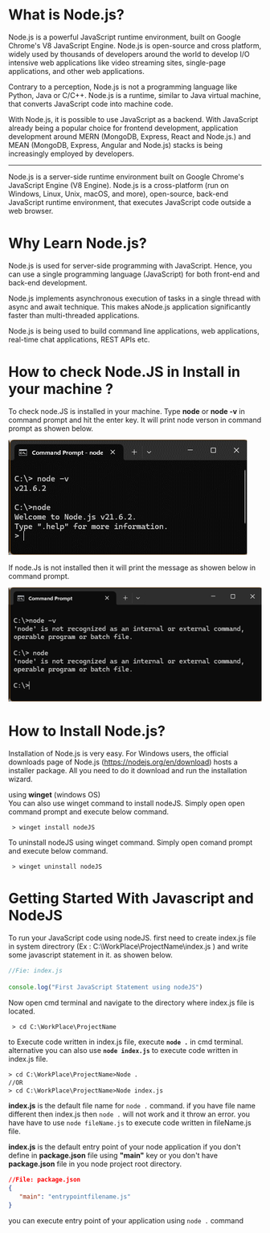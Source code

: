 # What is Node.js?
Node.js is a powerful JavaScript runtime environment, built on Google Chrome's V8 JavaScript Engine. Node.js is open-source and cross platform, widely used by thousands of developers around the world to develop I/O intensive web applications like video streaming sites, single-page applications, and other web applications.

Contrary to a perception, Node.js is not a programming language like Python, Java or C/C++. Node.js is a runtime, similar to Java virtual machine, that converts JavaScript code into machine code.

With Node.js, it is possible to use JavaScript as a backend. With JavaScript already being a popular choice for frontend development, application development around MERN (MongoDB, Express, React and Node.js.) and MEAN (MongoDB, Express, Angular and Node.js) stacks is being increasingly employed by developers.

----------------------------------
Node.js is a server-side runtime environment built on Google Chrome's JavaScript Engine (V8 Engine). Node.js is a cross-platform (run on Windows, Linux, Unix, macOS, and more), open-source, back-end JavaScript runtime environment, that executes JavaScript code outside a web browser.


# Why Learn Node.js?
Node.js is used for server-side programming with JavaScript. Hence, you can use a single programming language (JavaScript) for both front-end and back-end development.

Node.js implements asynchronous execution of tasks in a single thread with async and await technique. This makes aNode.js application significantly faster than multi-threaded applications.

Node.js is being used to build command line applications, web applications, real-time chat applications, REST APIs etc.
   
# How to check Node.JS in Install in your machine ?
To check node.JS is installed in your machine. Type **node** or **node -v** in command prompt and hit the enter key. It will print node verson in command prompt as showen below.

  ![Screenshot](https://github.com/ladpriteshkumar/Learn-NodeJS/blob/e122d6f4f4c75feab576bb5e784ad28929c4a53a/Images/node%20and%20node_v%20command.png)

If node.Js is not installed then it will print the message as showen below in command prompt.
 
  ![Screenshot](/Images/node_and_node-v_command_node_not_install.png)

# How to Install Node.js?
Installation of Node.js is very easy. For Windows users, the official downloads page of Node.js (https://nodejs.org/en/download) hosts a installer package. All you need to do it download and run the installation wizard.

using **winget** (windows OS)<br> 
You can also use winget command to install nodeJS. Simply open open command prompt and execute below command.

```command prompt
 > winget install nodeJS
```
To uninstall nodeJS using winget command. Simply open comand prompt and execute below command.

```command prompt
 > winget uninstall nodeJS
```

# Getting Started With Javascript and NodeJS 
To run your JavaScript code using nodeJS. first need to create index.js file in system directrory (Ex : C:\WorkPlace\ProjectName\index.js ) and write some javascript statement in it. as showen below.


```JavaScript
//Fie: index.js

console.log("First JavaScript Statement using nodeJS")

```

Now open cmd terminal and navigate to the directory where index.js file is located.

```Command Propmt
 > cd C:\WorkPlace\ProjectName
```

to Execute code written in index.js file, execute **```node .```** in cmd terminal. alternative you can also use **```node index.js```** to execute code written in index.js file.<br> 

```command Prompt
> cd C:\WorkPlace\ProjectName>Node .
//OR
> cd C:\WorkPlace\ProjectName>Node index.js
```

**index.js** is the default file name for ```node .``` command. if you have file name different then index.js then ```node .``` will not work and it throw an error. you have have to use ```node fileName.js``` to execute code written in fileName.js file.



**index.js** is the default entry point of  your node application if you don't define in **package.json** file using **"main"** key or you don't have **package.json** file in you node project root directory.
```JSON
//File: package.json
{
   "main": "entrypointfilename.js"
}
```

you can execute entry point of your application using ```node .``` command
